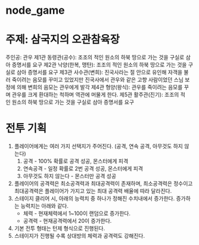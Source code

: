 # node_game
# 주제: 삼국지의 오관참육장
주인공: 관우
제1관 동령관(공수): 조조의 적인 원소의 하북 땅으로 가는 것을 구실로 삼아 증명서를 요구
제2관 낙양(한복, 맹탄): 조조의 적인 원소의 하북 땅으로 가는 것을 구실로 삼아 증명서를 요구
제3관 사수관(변희): 진국사라는 절 안으로 유인해 자객을 불러 죽이려는 음모를 꾸미고 있었지만 진국사에서 관우와 같은 고향 사람이었던 스님 보정에 의해 변희의 음모는 관우에게 발각
제4관 형양(왕식): 관우를 죽이려는 음모를 꾸며 관우를 크게 환대하는 척하며 역관에 머물게 한다.
제5관 활주관(진기): 조조의 적인 원소의 하북 땅으로 가는 것을 구실로 삼아 증명서를 요구

# 전투 기획
 1. 플레이어에게는 여러 가지 선택지가 주어진다. (공격, 연속 공격, 아무것도 하지 않는다)
    1. 공격 - 100% 확률로 공격 성공, 몬스터에게 피격
    2. 연속공격 - 일정 확률로 2번 공격 성공, 몬스터에게 피격
    3. 아무것도 하지 않는다 - 몬스터만 공격 성공
 2. 플레이어의 공격력은 최소공격력과 최대공격력이 존재하며, 최소공격력은 정수이고 최대공격력은 플레이어가 가지고 있는 최대 공격력 배율에 따라 달라진다.
 3. 스테이지 클리어 시, 아래의 능력치 중 하나가 정해진 수치내에서 증가한다. 증가하는 능력치는 아래와 같다.
    - 체력 - 현재체력에서 1~100이 랜덤으로 증가한다.
    - 공격력 - 현재공격력에서 20이 증가한다.
 4. 기본 전투 형태는 턴제 형식으로 진행된다.
 5. 스테이지가 진행될 수록 상대방의 체력과 공격력도 강해진다. 
